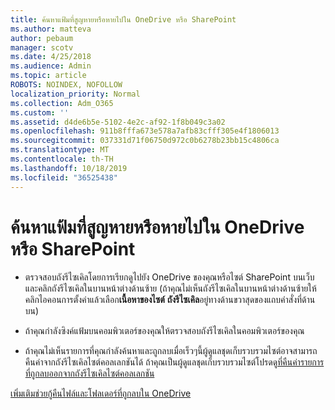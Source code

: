 ```yaml
---
title: ค้นหาแฟ้มที่สูญหายหรือหายไปใน OneDrive หรือ SharePoint
ms.author: matteva
author: pebaum
manager: scotv
ms.date: 4/25/2018
ms.audience: Admin
ms.topic: article
ROBOTS: NOINDEX, NOFOLLOW
localization_priority: Normal
ms.collection: Adm_O365
ms.custom: ''
ms.assetid: d4de6b5e-5102-4e2c-af92-1f8b049c3a02
ms.openlocfilehash: 911b8fffa673e578a7afb83cfff305e4f1806013
ms.sourcegitcommit: 037331d71f06750d972c0b6278b23bb15c4806ca
ms.translationtype: MT
ms.contentlocale: th-TH
ms.lasthandoff: 10/18/2019
ms.locfileid: "36525438"
---
```

# <a name="find-lost-or-missing-files-in-onedrive-or-sharepoint"></a>ค้นหาแฟ้มที่สูญหายหรือหายไปใน OneDrive หรือ SharePoint

- ตรวจสอบถังรีไซเคิลโดยการเรียกดูไปยัง OneDrive ของคุณหรือไซต์ SharePoint บนเว็บและคลิกถังรีไซเคิลในบานหน้าต่างด้านซ้าย (ถ้าคุณไม่เห็นถังรีไซเคิลในบานหน้าต่างด้านซ้ายให้คลิกไอคอนการตั้งค่าแล้วเลือก**เนื้อหาของไซต์** **ถังรีไซเคิล**อยู่ทางด้านขวาสุดของแถบคำสั่งที่ด้านบน) 
    
- ถ้าคุณกำลังซิงค์แฟ้มบนคอมพิวเตอร์ของคุณให้ตรวจสอบถังรีไซเคิลในคอมพิวเตอร์ของคุณ 
    
- ถ้าคุณไม่เห็นรายการที่คุณกำลังค้นหาและถูกลบเมื่อเร็วๆนี้ผู้ดูแลชุดเก็บรวบรวมไซต์อาจสามารถคืนค่าจากถังรีไซเคิลไซต์คอลเลกชันได้ ถ้าคุณเป็นผู้ดูแลชุดเก็บรวบรวมไซต์โปรดดู[ที่คืนค่ารายการที่ถูกลบออกจากถังรีไซเคิลไซต์คอลเลกชัน](https://go.microsoft.com/fwlink/?linkid=866439)
    
[เพิ่มเติมช่วยกู้คืนไฟล์และโฟลเดอร์ที่ถูกลบใน OneDrive](https://go.microsoft.com/fwlink/?linkid=872872)
  

